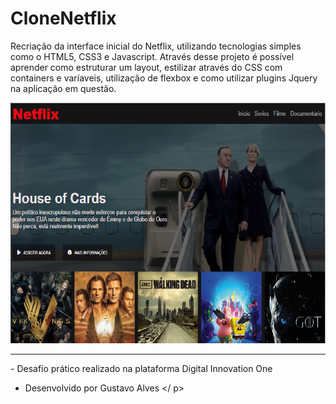 # CloneNetflix
Recriação da interface inicial do Netflix, utilizando tecnologias simples
como  o HTML5, CSS3 e Javascript. Através desse projeto é possível aprender
como estruturar um layout, estilizar através do CSS com containers e varíaveis,
utilização de flexbox e como utilizar plugins  Jquery na aplicação em questão.

<p align = "center">
      <img src = "https://github.com/gsmalves/CloneNetflix/blob/master/gitImage/printTela.png" alt = "tela inicial" />
</p>

<p align = "center">
<hr />
- Desafio prático realizado na plataforma Digital Innovation One

- Desenvolvido por Gustavo Alves
</ p>
